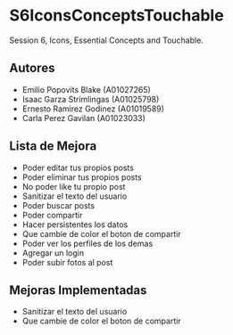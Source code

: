 # S6IconsConceptsTouchable
Session 6, Icons, Essential Concepts and Touchable.

## Autores
* Emilio Popovits Blake (A01027265)
* Isaac Garza Strimlingas (A01025798)
* Ernesto Ramirez Godinez (A01019589)
* Carla Perez Gavilan (A01023033)

## Lista de Mejora
* Poder editar tus propios posts
* Poder eliminar tus propios posts
* No poder like tu propio post
* Sanitizar el texto del usuario
* Poder buscar posts
* Poder compartir
* Hacer persistentes los datos
* Que cambie de color el boton de compartir
* Poder ver los perfiles de los demas
* Agregar un login
* Poder subir fotos al post

## Mejoras Implementadas
* Sanitizar el texto del usuario
* Que cambie de color el boton de compartir
